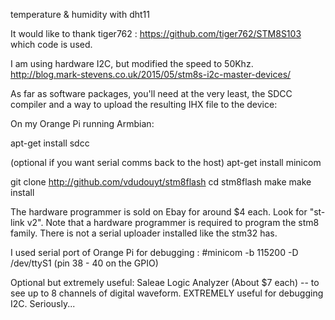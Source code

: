 temperature & humidity 
with dht11 




It would like to thank tiger762 : https://github.com/tiger762/STM8S103
which code is used.




I am using hardware I2C, but modified the speed to 50Khz.
http://blog.mark-stevens.co.uk/2015/05/stm8s-i2c-master-devices/

As far as software packages, you'll need at the very least, the SDCC compiler and a way to upload the resulting IHX file to the device:

On my Orange Pi running Armbian:

apt-get install sdcc

(optional if you want serial comms back to the host) apt-get install minicom

git clone http://github.com/vdudouyt/stm8flash
cd stm8flash
make
make install

The hardware programmer is sold on Ebay for around $4 each. Look for "st-link v2". Note that a hardware programmer is required to program the stm8 family. There is not a serial uploader installed like the stm32 has.


I used serial port of Orange Pi for debugging : #minicom -b 115200 -D /dev/ttyS1 (pin 38 - 40 on the GPIO)

Optional but extremely useful:
Saleae Logic Analyzer (About $7 each) -- to see up to 8 channels of digital waveform. EXTREMELY useful for debugging I2C. Seriously...

